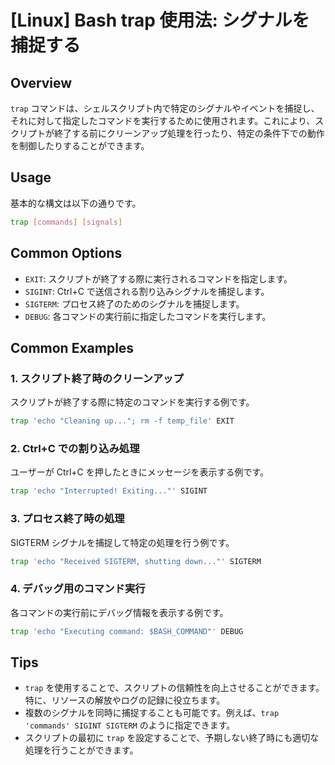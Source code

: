 # [Linux] Bash trap 使用法: シグナルを捕捉する

## Overview
`trap` コマンドは、シェルスクリプト内で特定のシグナルやイベントを捕捉し、それに対して指定したコマンドを実行するために使用されます。これにより、スクリプトが終了する前にクリーンアップ処理を行ったり、特定の条件下での動作を制御したりすることができます。

## Usage
基本的な構文は以下の通りです。

```bash
trap [commands] [signals]
```

## Common Options
- `EXIT`: スクリプトが終了する際に実行されるコマンドを指定します。
- `SIGINT`: Ctrl+C で送信される割り込みシグナルを捕捉します。
- `SIGTERM`: プロセス終了のためのシグナルを捕捉します。
- `DEBUG`: 各コマンドの実行前に指定したコマンドを実行します。

## Common Examples

### 1. スクリプト終了時のクリーンアップ
スクリプトが終了する際に特定のコマンドを実行する例です。

```bash
trap 'echo "Cleaning up..."; rm -f temp_file' EXIT
```

### 2. Ctrl+C での割り込み処理
ユーザーが Ctrl+C を押したときにメッセージを表示する例です。

```bash
trap 'echo "Interrupted! Exiting..."' SIGINT
```

### 3. プロセス終了時の処理
SIGTERM シグナルを捕捉して特定の処理を行う例です。

```bash
trap 'echo "Received SIGTERM, shutting down..."' SIGTERM
```

### 4. デバッグ用のコマンド実行
各コマンドの実行前にデバッグ情報を表示する例です。

```bash
trap 'echo "Executing command: $BASH_COMMAND"' DEBUG
```

## Tips
- `trap` を使用することで、スクリプトの信頼性を向上させることができます。特に、リソースの解放やログの記録に役立ちます。
- 複数のシグナルを同時に捕捉することも可能です。例えば、`trap 'commands' SIGINT SIGTERM` のように指定できます。
- スクリプトの最初に `trap` を設定することで、予期しない終了時にも適切な処理を行うことができます。